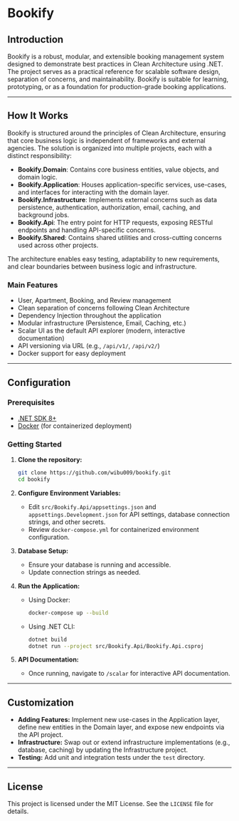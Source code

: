 # Bookify

## Introduction

Bookify is a robust, modular, and extensible booking management system designed to demonstrate best practices in Clean Architecture using .NET. The project serves as a practical reference for scalable software design, separation of concerns, and maintainability. Bookify is suitable for learning, prototyping, or as a foundation for production-grade booking applications.

---

## How It Works

Bookify is structured around the principles of Clean Architecture, ensuring that core business logic is independent of frameworks and external agencies. The solution is organized into multiple projects, each with a distinct responsibility:

- **Bookify.Domain**: Contains core business entities, value objects, and domain logic.
- **Bookify.Application**: Houses application-specific services, use-cases, and interfaces for interacting with the domain layer.
- **Bookify.Infrastructure**: Implements external concerns such as data persistence, authentication, authorization, email, caching, and background jobs.
- **Bookify.Api**: The entry point for HTTP requests, exposing RESTful endpoints and handling API-specific concerns.
- **Bookify.Shared**: Contains shared utilities and cross-cutting concerns used across other projects.

The architecture enables easy testing, adaptability to new requirements, and clear boundaries between business logic and infrastructure.

### Main Features

- User, Apartment, Booking, and Review management
- Clean separation of concerns following Clean Architecture
- Dependency Injection throughout the application
- Modular infrastructure (Persistence, Email, Caching, etc.)
- Scalar UI as the default API explorer (modern, interactive documentation)
- API versioning via URL (e.g., `/api/v1/`, `/api/v2/`)
- Docker support for easy deployment

---

## Configuration

### Prerequisites

- [.NET SDK 8+](https://dotnet.microsoft.com/download)
- [Docker](https://www.docker.com/) (for containerized deployment)

### Getting Started

1. **Clone the repository:**
   ```bash
   git clone https://github.com/wibu009/bookify.git
   cd bookify
   ```

2. **Configure Environment Variables:**
   - Edit `src/Bookify.Api/appsettings.json` and `appsettings.Development.json` for API settings, database connection strings, and other secrets.
   - Review `docker-compose.yml` for containerized environment configuration.

3. **Database Setup:**
   - Ensure your database is running and accessible.
   - Update connection strings as needed.

4. **Run the Application:**
   - Using Docker:
     ```bash
     docker-compose up --build
     ```
   - Using .NET CLI:
     ```bash
     dotnet build
     dotnet run --project src/Bookify.Api/Bookify.Api.csproj
     ```

5. **API Documentation:**
   - Once running, navigate to `/scalar` for interactive API documentation.

---

## Customization

- **Adding Features:** Implement new use-cases in the Application layer, define new entities in the Domain layer, and expose new endpoints via the API project.
- **Infrastructure:** Swap out or extend infrastructure implementations (e.g., database, caching) by updating the Infrastructure project.
- **Testing:** Add unit and integration tests under the `test` directory.

---

## License

This project is licensed under the MIT License. See the `LICENSE` file for details.
